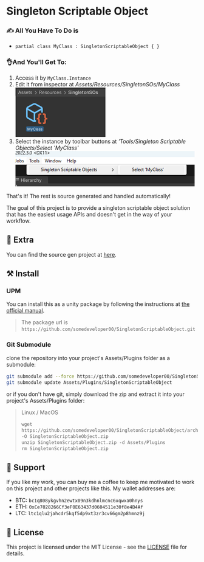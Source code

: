 # Singleton Scriptable Object
### ✍️ All You Have To Do is

-  `partial class MyClass : SingletonScriptableObject { }`

### 👌And You'll Get To:
1. Access it by `MyClass.Instance`
2. Edit it from inspector at *Assets/Resources/SingletonSOs/MyClass*  
![project window](readmeRes/image.png)  
3. Select the instance by toolbar buttons at *'Tools/Singleton Scriptable Objects/Select 'MyClass'*  
![toolbar](readmeRes/image-1.png)

That's it! The rest is source generated and handled automatically!

The goal of this project is to provide a singleton scriptable object solution that has the easiest usage APIs and doesn't get in the way of your workflow. 

## 🔔 Extra
You can find the source gen project at [here](https://github.com/somedeveloper00/UnityModelViewAnalyzer.git).
## ⚒️ Install
### UPM
You can install this as a unity package by following the instructions at [the official manual](https://docs.unity3d.com/Manual/upm-ui-giturl.html). 
> The package url is `https://github.com/somedeveloper00/SingletonScriptableObject.git`
### Git Submodule
clone the repository into your project's Assets/Plugins folder as a submodule:
```bash
git submodule add --force https://github.com/somedeveloper00/SingletonScriptableObject/ Assets/Plugins/SingletonScriptableObject
git submodule update Assets/Plugins/SingletonScriptableObject
```
or if you don't have git, simply download the zip and extract it into your project's Assets/Plugins folder:
> Linux / MacOS
> ```
> wget https://github.com/somedeveloper00/SingletonScriptableObject/archive/refs/heads/main.zip -O SingletonScriptableObject.zip
> unzip SingletonScriptableObject.zip -d Assets/Plugins
> rm SingletonScriptableObject.zip

## 🙌 Support
If you like my work, you can buy me a coffee to keep me motivated to work on this project and other projects like this. 
My wallet addresses are: 
* BTC: `bc1q808ykgvhn2ewtx09n3kdhnlmcnc6xqwxa0hnys`
* ETH: `0xCe7028266Cf3eF0E63437d0604511e30f8e4B4Af`
* LTC: `ltc1qlu2jahcdr5kqf5dp9xt3zr3cv66gm2p8hmnz9j`

## 📝 License
This project is licensed under the MIT License - see the [LICENSE](LICENSE) file for details.
